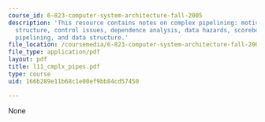 ```yaml
---
course_id: 6-823-computer-system-architecture-fall-2005
description: 'This resource contains notes on complex pipelining: motivation, pipeline
  structure, control issues, dependence analysis, data hazards, scoreboard, complex
  pipelining, and data structure.'
file_location: /coursemedia/6-823-computer-system-architecture-fall-2005/166b289e11b68c1e00ef9bb84cd57450_l11_cmplx_pipes.pdf
file_type: application/pdf
layout: pdf
title: l11_cmplx_pipes.pdf
type: course
uid: 166b289e11b68c1e00ef9bb84cd57450

---
```

None